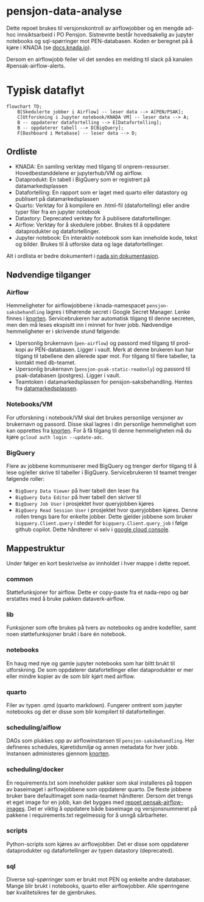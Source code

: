 # pensjon-data-analyse
Dette repoet brukes til versjonskontroll av airflowjobber og en mengde ad-hoc innsiktsarbeid i PO Pensjon. Sistnevnte består hovedsakelig av jupyter notebooks og sql-spørringer mot PEN-databasen. Koden er beregnet på å kjøre i KNADA (se [docs.knada.io](https://docs.knada.io)). 

Dersom en airflowjobb feiler vil det sendes en melding til slack på kanalen #pensak-airflow-alerts.

# Typisk dataflyt
```mermaid
flowchart TD;
    B[Skedulerte jobber i Airflow] -- leser data --> A[PEN/PSAK];
    C[Utforskning i Jupyter notebook/KNADA VM] -- leser data --> A;
    B -- oppdaterer datafortelling --> E[Datafortelling];
    B -- oppdaterer tabell --> D[BigQuery];
    F[Dashboard i Metabase] -- leser data --> D;
```

## Ordliste
- KNADA: En samling verktøy med tilgang til onprem-ressurser. Hovedbestanddelene er jupyterhub/VM og airflow.
- Dataprodukt: En tabell i BigQuery som er registrert på datamarkedsplassen
- Datafortelling: En rapport som er laget med quarto eller datastory og publisert på datamarkedsplassen
- Quarto: Verktøy for å kompilere en .html-fil (datafortelling) eller andre typer filer fra en jupyter notebook
- Datastory: Deprecated verktøy for å publisere datafortellinger. 
- Airflow: Verktøy for å skedulere jobber. Brukes til å oppdatere dataprodukter og datafortellinger. 
- Jupyter notebook: En interaktiv notebook som kan inneholde kode, tekst og bilder. Brukes til å utforske data og lage datafortellinger.

Alt i ordlista er bedre dokumentert i [nada sin dokumentasjon](https://docs.knada.io).

## Nødvendige tilganger
### Airflow
Hemmeligheter for airflowjobbene i knada-namespacet `pensjon-saksbehandling` lagres i tilhørende secret i Google Secret Manager. Lenke finnes i [knorten](https://knorten.knada.io). Servicebrukeren har automatisk tilgang til denne secreten, men den må leses ekspisitt inn i minnet for hver jobb. Nødvendige hemmeligheter er i skrivende stund følgende:
- Upersonlig brukernavn (`pen-airflow`) og passord med tilgang til prod-kopi av PEN-databasen. Ligger i vault. Merk at denne brukeren kun har tilgang til tabellene den allerede spør mot. For tilgang til flere tabeller, ta kontakt med db-teamet.
- Upersonlig brukernavn (`pensjon-psak-static-readonly`) og passord til psak-databasen (postgres). Ligger i vault.
- Teamtoken i datamarkedsplassen for pensjon-saksbehandling. Hentes fra [datamarkedsplassen](https://data.intern.nav.no/).

### Notebooks/VM
For utforskning i notebook/VM skal det brukes personlige versjoner av brukernavn og passord. Disse skal lagres i din personlige hemmelighet som kan opprettes fra [knorten](https://knorten.knada.io). For å få tilgang til denne hemmeligheten må du kjøre `gcloud auth login --update-adc`.

### BigQuery
Flere av jobbene kommuniserer med BigQuery og trenger derfor tilgang til å lese og/eller skrive til tabeller i BigQuery. Servicebrukeren til teamet trenger følgende roller:
- `BigQuery Data Viewer` på hver tabell den leser fra
- `BigQuery Data Editor` på hver tabell den skriver til
- `BigQuery Job User` i prosjektet hvor queryjobben kjøres
- `BigQuery Read Session User` i prosjektet hvor queryjobben kjøres. Denne rollen trengs bare for enkelte jobber. Dette gjelder jobbene som bruker `bigquery.Client.query` i stedet for `bigquery.Client.query_job` i følge github copilot.
Dette håndterer vi selv i [google cloud console](https://console.cloud.google.com).


## Mappestruktur
Under følger en kort beskrivelse av innholdet i hver mappe i dette repoet.

### common
Støttefunksjoner for airflow. Dette er copy-paste fra et nada-repo og bør erstattes med å bruke pakken dataverk-airflow.

### lib
Funksjoner som ofte brukes på tvers av notebooks og andre kodefiler, samt noen støttefunksjoner brukt i bare én notebook.

### notebooks
En haug med nye og gamle jupyter notebooks som har blitt brukt til utforskning. De som oppdaterer datafortellinger eller dataprodukter er mer eller mindre kopier av de som blir kjørt med airflow.

### quarto
Filer av typen .qmd (quarto markdown). Fungerer omtrent som jupyter notebooks og det er disse som blir kompilert til datafortellinger.

### scheduling/aiflow
DAGs som plukkes opp av airflowinstansen til `pensjon-saksbehandling`. Her defineres schedules, kjøretidsmiljø og annen metadata for hver jobb. Instansen administeres gjennom [knorten](https://knorten.knada.io).

### scheduling/docker
En requirements.txt som inneholder pakker som skal installeres på toppen av baseimaget i airflowjobbene som oppdaterer quarto. De fleste jobbene bruker bare defaultimaget som nada-teamet håndterer. Dersom det trengs et eget image for en jobb, kan det bygges med [repoet pensak-airflow-images](https://github.com/navikt/pensak-airflow-images). Det er viktig å oppdatere både baseimage og versjonsnummeret på pakkene i requirements.txt regelmessig for å unngå sårbarheter.

### scripts
Python-scripts som kjøres av airflowjobber. Det er disse som oppdaterer dataprodukter og datafortellinger av typen datastory (deprecated).

### sql
Diverse sql-spørringer som er brukt mot PEN og enkelte andre databaser. Mange blir brukt i notebooks, quarto eller airflowjobber. Alle spørringene bør kvalitetsikres før de gjenbrukes.
